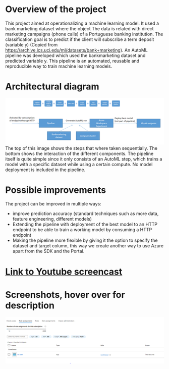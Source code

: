 # Overview of the project
This project aimed at operationalizing a machine learning model. It used a bank marketing dataset where the object The data is related with direct marketing campaigns (phone calls) of a Portuguese banking institution. The classification goal is to predict if the client will subscribe a term deposit (variable y) (Copied from https://archive.ics.uci.edu/ml/datasets/bank+marketing). An AutoML pipeline was developed which used the bankmarketing dataset and predicted variable y. This pipeline is an automated, reusable and reproducible way to train machine learning models. 


# Architectural diagram
![Architecture diagram](screenshots/00_architecture_diagram.PNG)
The top of this image shows the steps that where taken sequentially. The bottom shows the interaction of the different components. The pipeline itself is quite simple since it only consists of an AutoML step, which trains a model with a specific dataset while using a certain compute. No model deployment is included in the pipeline.

# Possible improvements
The project can be improved in multiple ways:
- improve prediction accuracy (standard techniques such as more data, feature engineering, different models)
- Extending the pipeline with deployment of the best model to an HTTP endpoint to be able to train a working model by consuming a HTTP endpoint
- Making the pipeline more flexible by giving it the option to specify the dataset and target column, this way we create another way to use Azure apart from the SDK and the Portal.

# [Link to Youtube screencast](https://youtu.be/_OzylQjI5Zw)

# Screenshots, hover over for description
![Bla](screenshots\01_service_principal_created.PNG)
